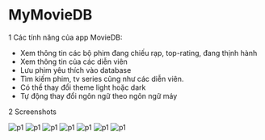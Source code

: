 # MyMovieDB

1 Các tính năng của app MovieDB:

- Xem thông tin các bộ phim đang chiếu rạp, top-rating, đang thịnh hành
- Xem thông tin của các diễn viên
- Lưu phim yêu thích vào database
- Tìm kiếm phim, tv series cũng như các diễn viên.
- Có thể thay đổi theme light hoặc dark
- Tự động thay đổi ngôn ngữ theo ngôn ngữ máy

2 Screenshots

![p1](https://github.com/tuannq-0847/TMDB/blob/develop/ReadMeImages/Screenshot_20190716-190002.png)
![p1](https://github.com/tuannq-0847/TMDB/blob/develop/ReadMeImages/Screenshot_20190716-190203.png)
![p1](https://github.com/tuannq-0847/TMDB/blob/develop/ReadMeImages/Screenshot_20190716-190020.png)
![p1](https://github.com/tuannq-0847/TMDB/blob/develop/ReadMeImages/Screenshot_20190716-190035.png)
![p1](https://github.com/tuannq-0847/TMDB/blob/develop/ReadMeImages/Screenshot_20190716-190044.png)
![p1](https://github.com/tuannq-0847/TMDB/blob/develop/ReadMeImages/Screenshot_20190716-190106.png)
![p1](https://github.com/tuannq-0847/TMDB/blob/develop/ReadMeImages/Screenshot_20190716-190116.png)
